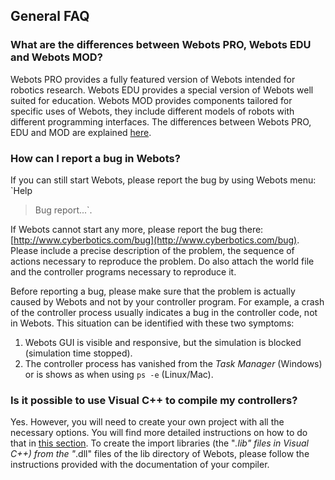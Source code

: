 ## General FAQ

### What are the differences between Webots PRO, Webots EDU and Webots MOD?

Webots PRO provides a fully featured version of Webots intended for robotics
research. Webots EDU provides a special version of Webots well suited for
education. Webots MOD provides components tailored for specific uses of Webots,
they include different models of robots with different programming interfaces.
The differences between Webots PRO, EDU and MOD are explained
[here](http://www.cyberbotics.com/webots/).

### How can I report a bug in Webots?

If you can still start Webots, please report the bug by using Webots menu: `Help
> Bug report...`.

If Webots cannot start any more, please report the bug there:
[http://www.cyberbotics.com/bug](http://www.cyberbotics.com/bug). Please include
a precise description of the problem, the sequence of actions necessary to
reproduce the problem. Do also attach the world file and the controller programs
necessary to reproduce it.

Before reporting a bug, please make sure that the problem is actually caused by
Webots and not by your controller program. For example, a crash of the
controller process usually indicates a bug in the controller code, not in
Webots. This situation can be identified with these two symptoms:

1. Webots GUI is visible and responsive, but the simulation is blocked (simulation
time stopped).
2. The controller process has vanished from the *Task Manager* (Windows) or is
shows as *<defunct>* when using `ps -e` (Linux/Mac).

### Is it possible to use Visual C++ to compile my controllers?

Yes. However, you will need to create your own project with all the necessary
options. You will find more detailed instructions on how to do that in [this
section](using-visual-cpp-with-webots.md). To create the import libraries (the
"*.lib" files in Visual C++) from the "*.dll" files of the lib directory of
Webots, please follow the instructions provided with the documentation of your
compiler.

